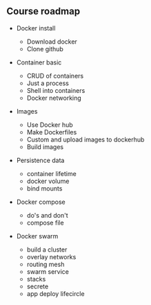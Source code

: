 ## Course roadmap

- Docker install
	- Download docker
	- Clone github

- Container basic
	- CRUD of containers
	- Just a process
	- Shell into containers
	- Docker networking

- Images
	- Use Docker hub
	- Make Dockerfiles
	- Custom and upload images to dockerhub
	- Build images

- Persistence data
	- container lifetime
	- docker volume
	- bind mounts

- Docker compose
	- do's and don't
	- compose file

- Docker swarm
	- build a cluster
	- overlay networks
	- routing mesh
	- swarm service
	- stacks
	- secrete
	- app deploy lifecircle